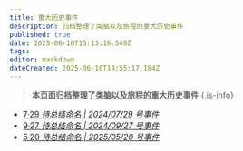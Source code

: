 ```yaml
---
title: 重大历史事件
description: 归档整理了类脑以及旅程的重大历史事件
published: true
date: 2025-06-10T15:13:16.549Z
tags: 
editor: markdown
dateCreated: 2025-06-10T14:55:17.184Z
---
```


> **本页面归档整理了类脑以及旅程的重大历史事件**
{.is-info}

<ul class="links-list">
  <li>
    <a href="/智识库/档案馆/历史事件/重大历史事件/729事件" class="is-internal-link is-valid-page">7·29
      <em>待总结命名 | 2024/07/29 号事件</em>
    </a>
  </li>
 <li>
    <a href="/智识库/档案馆/历史事件/重大历史事件/927事件" class="is-internal-link is-valid-page">9·27
      <em>待总结命名 | 2024/09/27 号事件</em>
    </a>
  </li>
  <li>
    <a href="/智识库/档案馆/历史事件/重大历史事件/520事件" class="is-internal-link is-valid-page">5·20
      <em>待总结命名 | 2025/05/20 号事件</em>
    </a>
  </li>
</ul>
